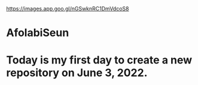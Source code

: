 https://images.app.goo.gl/nGSwknRC1DmVdcoS8
# AfolabiSeun
# Today is my first day to create a new repository on June 3, 2022.
